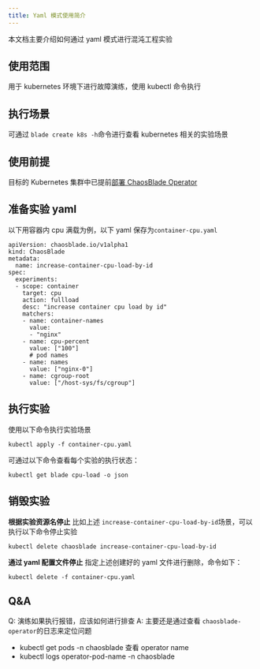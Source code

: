 ```yaml
---
title: Yaml 模式使用简介
---
```


本文档主要介绍如何通过 yaml 模式进行混沌工程实验

## 使用范围

用于 kubernetes 环境下进行故障演练，使用 kubectl 命令执行

## 执行场景

可通过 `blade create k8s -h`命令进行查看 kubernetes 相关的实验场景

## 使用前提

目标的 Kubernetes 集群中已提前[部署 ChaosBlade Operator](https://chaosblade.io/docs/getting-started/installation-and-deployment/tool-chaosblade-install-and-uninstall#kubernetes%E7%8E%AF%E5%A2%83%E4%B8%8B%E5%AE%89%E8%A3%85)

## 准备实验 yaml

以下用容器内 cpu 满载为例，以下 yaml 保存为`container-cpu.yaml`

```
apiVersion: chaosblade.io/v1alpha1
kind: ChaosBlade
metadata:
  name: increase-container-cpu-load-by-id
spec:
  experiments:
  - scope: container
    target: cpu
    action: fullload
    desc: "increase container cpu load by id"
    matchers:
    - name: container-names
      value:
      - "nginx"
    - name: cpu-percent
      value: ["100"]
      # pod names
    - name: names
      value: ["nginx-0"]
    - name: cgroup-root
      value: ["/host-sys/fs/cgroup"]
```

## 执行实验

使用以下命令执行实验场景

```
kubectl apply -f container-cpu.yaml
```

可通过以下命令查看每个实验的执行状态：

```
kubectl get blade cpu-load -o json
```

## 销毁实验

**根据实验资源名停止** 比如上述 `increase-container-cpu-load-by-id`场景，可以执行以下命令停止实验

```
kubectl delete chaosblade increase-container-cpu-load-by-id
```

**通过 yaml 配置文件停止** 指定上述创建好的 yaml 文件进行删除，命令如下：

```
kubectl delete -f container-cpu.yaml
```

## Q&A

Q: 演练如果执行报错，应该如何进行排查
A: 主要还是通过查看 `chaosblade-operator`的日志来定位问题

- kubectl get pods -n chaosblade 查看 operator name
- kubectl logs operator-pod-name -n chaosblade
